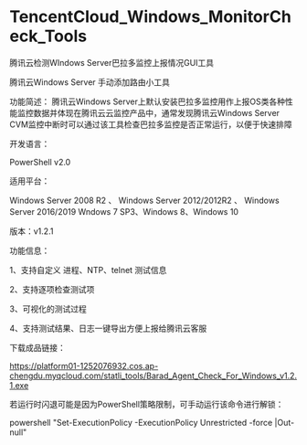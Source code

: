 # TencentCloud_Windows_MonitorCheck_Tools
腾讯云检测WIndows Server巴拉多监控上报情况GUI工具

腾讯云Windows Server 手动添加路由小工具

功能简述： 腾讯云Windows Server上默认安装巴拉多监控用作上报OS类各种性能监控数据并体现在腾讯云云监控产品中，通常发现腾讯云Windows Server CVM监控中断时可以通过该工具检查巴拉多监控是否正常运行，以便于快速排障

开发语言：

PowerShell v2.0

适用平台：

Windows Server 2008 R2 、 Windows Server 2012/2012R2 、 Windows Server 2016/2019 Wndows 7 SP3、Windows 8、Windows 10

版本：v1.2.1

功能信息：

1、支持自定义 进程、NTP、telnet 测试信息

2、支持逐项检查测试项

3、可视化的测试过程

4、支持测试结果、日志一键导出方便上报给腾讯云客服

下载成品链接：

https://platform01-1252076932.cos.ap-chengdu.myqcloud.com/statli_tools/Barad_Agent_Check_For_Windows_v1.2.1.exe

若运行时闪退可能是因为PowerShell策略限制，可手动运行该命令进行解锁：

powershell "Set-ExecutionPolicy -ExecutionPolicy Unrestricted -force |Out-null"
